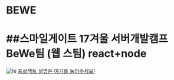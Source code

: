 # BEWE
##스마일게이트 17겨울 서버개발캠프 BeWe팀 (웹 스팀) react+node
========================================================
![hi](http://postfiles1.naver.net/MjAxODAzMTBfOTMg/MDAxNTIwNjgyMDg5NzUw.R65efoiAATXByL2sNP3iuem1xy49cS0o7O-aCGdOXGUg.IPOOdyAeR9zrHVez4aM90ektRI2KVqFX6E674scLMd4g.PNG.1ilsang/image.png?type=w966)
[프로젝트 설명은 여기를 눌러주세요!](http://1ilsang.blog.me/221226071204)